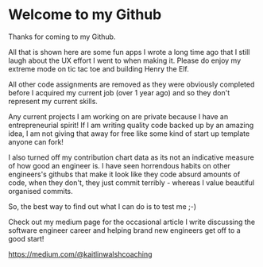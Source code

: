 # Welcome to my Github

Thanks for coming to my Github.

All that is shown here are some fun apps I wrote a long time ago that I still laugh about the UX effort I went to when making it. 
Please do enjoy my extreme mode on tic tac toe and building Henry the Elf. 

All other code assignments are removed as they were obviously completed before I acquired my current job (over 1 year ago) and so they don't represent my current skills.

Any current projects I am working on are private because I have an entrepreneurial spirit! If I am writing quality code backed up by an amazing idea, I am not giving that away for free like some kind of start up template anyone can fork!

I also turned off my contribution chart data as its not an indicative measure of how good an engineer is. I have seen horrendous habits on other engineers's githubs that make it look like they code absurd amounts of code, when they don't, they just commit terribly - whereas I value beautiful organised commits.

So, the best way to find out what I can do is to test me ;-) 

Check out my medium page for the occasional article I write discussing the software engineer career and helping brand new engineers get off to a good start!

https://medium.com/@kaitlinwalshcoaching

